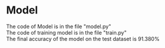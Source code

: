 # Model  
The code of Model is in the file "model.py"  
The code of training model is in the file "train.py"  
The final accuracy of the model on the test dataset is 91.380%  
